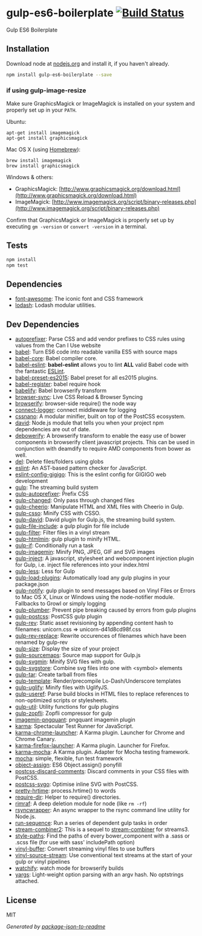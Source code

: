 # gulp-es6-boilerplate [![Build Status](https://travis-ci.org/hugofqueiros/gulp-es6-boilerplate.png?branch=master)](https://travis-ci.org/hugofqueiros/gulp-es6-boilerplate)

Gulp ES6 Boilerplate

## Installation

Download node at [nodejs.org](http://nodejs.org) and install it, if you haven't already.

```sh
npm install gulp-es6-boilerplate --save
```

### if using gulp-image-resize

Make sure GraphicsMagick or ImageMagick is installed on your system and properly set up in your `PATH`.

Ubuntu:

```shell
apt-get install imagemagick
apt-get install graphicsmagick
```

Mac OS X (using [Homebrew](http://brew.sh/)):

```shell
brew install imagemagick
brew install graphicsmagick
```

Windows & others:
- GraphicsMagick: [http://www.graphicsmagick.org/download.html](http://www.graphicsmagick.org/download.html)
- ImageMagick: [http://www.imagemagick.org/script/binary-releases.php](http://www.imagemagick.org/script/binary-releases.php)

Confirm that GraphicsMagick or ImageMagick is properly set up by executing `gm -version` or `convert -version` in a terminal.

## Tests

```sh
npm install
npm test
```

## Dependencies

- [font-awesome](https://github.com/FortAwesome/Font-Awesome): The iconic font and CSS framework
- [lodash](https://github.com/lodash/lodash): Lodash modular utilities.

## Dev Dependencies

- [autoprefixer](https://github.com/postcss/autoprefixer): Parse CSS and add vendor prefixes to CSS rules using values from the Can I Use website
- [babel](https://github.com/babel/babel/tree/master/packages): Turn ES6 code into readable vanilla ES5 with source maps
- [babel-core](https://github.com/babel/babel/tree/master/packages): Babel compiler core.
- [babel-eslint](https://github.com/babel/babel-eslint): **babel-eslint** allows you to lint **ALL** valid Babel code with the fantastic [ESLint](https://github.com/eslint/eslint).
- [babel-preset-es2015](https://github.com/babel/babel/tree/master/packages): Babel preset for all es2015 plugins.
- [babel-register](https://github.com/babel/babel/tree/master/packages): babel require hook
- [babelify](https://github.com/babel/babelify): Babel browserify transform
- [browser-sync](https://github.com/browsersync/browser-sync): Live CSS Reload &amp; Browser Syncing
- [browserify](https://github.com/substack/node-browserify): browser-side require() the node way
- [connect-logger](https://github.com/geta6/connect-logger): connect middleware for logging
- [cssnano](https://github.com/ben-eb/cssnano): A modular minifier, built on top of the PostCSS ecosystem.
- [david](https://github.com/alanshaw/david): Node.js module that tells you when your project npm dependencies are out of date.
- [debowerify](https://github.com/eugeneware/debowerify): A browserify transform to enable the easy use of bower components in browserify client javascript projects. This can be used in conjunction with deamdify to require AMD components from bower as well.
- [del](https://github.com/sindresorhus/del): Delete files/folders using globs
- [eslint](https://github.com/eslint/eslint): An AST-based pattern checker for JavaScript.
- [eslint-config-gigigo](https://github.com/gigigo-html5/eslint-config-gigigo): This is the eslint config for GIGIGO web development
- [gulp](https://github.com/gulpjs/gulp): The streaming build system
- [gulp-autoprefixer](https://github.com/sindresorhus/gulp-autoprefixer): Prefix CSS
- [gulp-changed](https://github.com/sindresorhus/gulp-changed): Only pass through changed files
- [gulp-cheerio](https://github.com/KenPowers/gulp-cheerio): Manipulate HTML and XML files with Cheerio in Gulp.
- [gulp-csso](https://github.com/ben-eb/gulp-csso): Minify CSS with CSSO.
- [gulp-david](https://github.com/cedx/david.gulp): David plugin for Gulp.js, the streaming build system.
- [gulp-file-include](https://github.com/coderhaoxin/gulp-file-include): a gulp plugin for file include
- [gulp-filter](https://github.com/sindresorhus/gulp-filter): Filter files in a vinyl stream
- [gulp-htmlmin](https://github.com/jonschlinkert/gulp-htmlmin): gulp plugin to minify HTML.
- [gulp-if](https://github.com/robrich/gulp-if): Conditionally run a task
- [gulp-imagemin](https://github.com/sindresorhus/gulp-imagemin): Minify PNG, JPEG, GIF and SVG images
- [gulp-inject](https://github.com/klei/gulp-inject): A javascript, stylesheet and webcomponent injection plugin for Gulp, i.e. inject file references into your index.html
- [gulp-less](https://github.com/plus3network/gulp-less): Less for Gulp
- [gulp-load-plugins](https://github.com/jackfranklin/gulp-load-plugins): Automatically load any gulp plugins in your package.json
- [gulp-notify](https://github.com/mikaelbr/gulp-notify): gulp plugin to send messages based on Vinyl Files or Errors to Mac OS X, Linux or Windows using the node-notifier module. Fallbacks to Growl or simply logging
- [gulp-plumber](https://github.com/floatdrop/gulp-plumber): Prevent pipe breaking caused by errors from gulp plugins
- [gulp-postcss](https://github.com/postcss/gulp-postcss): PostCSS gulp plugin
- [gulp-rev](https://github.com/sindresorhus/gulp-rev): Static asset revisioning by appending content hash to filenames: unicorn.css =&gt; unicorn-d41d8cd98f.css
- [gulp-rev-replace](https://github.com/jamesknelson/gulp-rev-replace): Rewrite occurences of filenames which have been renamed by gulp-rev
- [gulp-size](https://github.com/sindresorhus/gulp-size): Display the size of your project
- [gulp-sourcemaps](https://github.com/floridoo/gulp-sourcemaps): Source map support for Gulp.js
- [gulp-svgmin](https://github.com/ben-eb/gulp-svgmin): Minify SVG files with gulp.
- [gulp-svgstore](https://github.com/w0rm/gulp-svgstore): Combine svg files into one with &lt;symbol&gt; elements
- [gulp-tar](https://github.com/sindresorhus/gulp-tar): Create tarball from files
- [gulp-template](https://github.com/sindresorhus/gulp-template): Render/precompile Lo-Dash/Underscore templates
- [gulp-uglify](https://github.com/terinjokes/gulp-uglify): Minify files with UglifyJS.
- [gulp-useref](https://github.com/jonkemp/gulp-useref): Parse build blocks in HTML files to replace references to non-optimized scripts or stylesheets.
- [gulp-util](https://github.com/gulpjs/gulp-util): Utility functions for gulp plugins
- [gulp-zopfli](https://github.com/pierreinglebert/gulp-zopfli): Zopfli compressor for gulp
- [imagemin-pngquant](https://github.com/imagemin/imagemin-pngquant): pngquant imagemin plugin
- [karma](https://github.com/karma-runner/karma): Spectacular Test Runner for JavaScript.
- [karma-chrome-launcher](https://github.com/karma-runner/karma-chrome-launcher): A Karma plugin. Launcher for Chrome and Chrome Canary.
- [karma-firefox-launcher](https://github.com/karma-runner/karma-firefox-launcher): A Karma plugin. Launcher for Firefox.
- [karma-mocha](https://github.com/karma-runner/karma-mocha): A Karma plugin. Adapter for Mocha testing framework.
- [mocha](https://github.com/mochajs/mocha): simple, flexible, fun test framework
- [object-assign](https://github.com/sindresorhus/object-assign): ES6 Object.assign() ponyfill
- [postcss-discard-comments](https://github.com/ben-eb/postcss-discard-comments): Discard comments in your CSS files with PostCSS.
- [postcss-svgo](https://github.com/ben-eb/postcss-svgo): Optimise inline SVG with PostCSS.
- [pretty-hrtime](https://github.com/robrich/pretty-hrtime): process.hrtime() to words
- [require-dir](https://github.com/aseemk/requireDir): Helper to require() directories.
- [rimraf](https://github.com/isaacs/rimraf): A deep deletion module for node (like `rm -rf`)
- [rsyncwrapper](https://github.com/jedrichards/rsyncwrapper): An async wrapper to the rsync command line utility for Node.js.
- [run-sequence](https://github.com/OverZealous/run-sequence): Run a series of dependent gulp tasks in order
- [stream-combiner2](https://github.com/substack/stream-combiner2): This is a sequel to [stream-combiner](https://npmjs.org/package/stream-combiner) for streams3.
- [style-paths](git+https://github.com/hugofqueiros/gulp-es6-boilerplate.git): Find the paths of every bower_component with a .sass or .scss file (for use with sass&#39; includePath option)
- [vinyl-buffer](https://github.com/hughsk/vinyl-buffer): Convert streaming vinyl files to use buffers
- [vinyl-source-stream](https://github.com/hughsk/vinyl-source-stream): Use conventional text streams at the start of your gulp or vinyl pipelines
- [watchify](https://github.com/substack/watchify): watch mode for browserify builds
- [yargs](https://github.com/yargs/yargs): Light-weight option parsing with an argv hash. No optstrings attached.


## License

MIT

_Generated by [package-json-to-readme](https://github.com/zeke/package-json-to-readme)_

